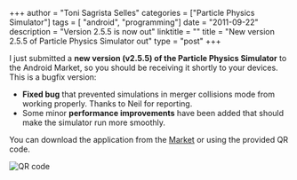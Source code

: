 +++
author = "Toni Sagrista Selles"
categories = ["Particle Physics Simulator"]
tags = [ "android", "programming"]
date = "2011-09-22"
description = "Version 2.5.5 is now out"
linktitle = ""
title = "New version 2.5.5 of Particle Physics Simulator out"
type = "post"
+++

I just submitted a **new version (v2.5.5) of the Particle Physics Simulator** to the Android Market, so you should be receiving it shortly to your devices. This is a bugfix version:

-  **Fixed bug** that prevented simulations in merger collisions mode from working properly. Thanks to Neil for reporting.
-  Some minor **performance improvements** have been added that should make the simulator run more smoothly.

<!--more-->

You can download the application from the [Market](https://market.android.com/details?id=com.tss.android) or using the provided QR code.

![QR code](/img/2011/10/pps-qr.png)
